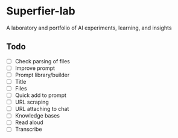# Superfier-lab

A laboratory and portfolio of AI experiments, learning, and insights

## Todo

- [ ] Check parsing of files
- [ ] Improve prompt
- [ ] Prompt library/builder
- [ ] Title
- [ ] Files
- [ ] Quick add to prompt
- [ ] URL scraping
- [ ] URL attaching to chat
- [ ] Knowledge bases
- [ ] Read aloud
- [ ] Transcribe
